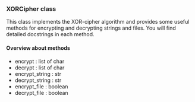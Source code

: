 
### XORCipher class

This class implements the XOR-cipher algorithm and provides some useful methods for encrypting and decrypting strings and
files. You will find detailed docstrings in each method.

#### Overview about methods

* encrypt : list of char
* decrypt : list of char
* encrypt_string : str
* decrypt_string : str
* encrypt_file : boolean
* decrypt_file : boolean
